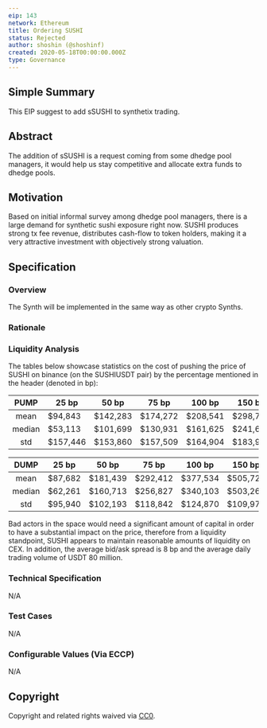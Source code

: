 ```yaml
---
eip: 143
network: Ethereum
title: Ordering SUSHI
status: Rejected
author: shoshin (@shoshinf)
created: 2020-05-18T00:00:00.000Z
type: Governance
---
```


## Simple Summary
<!--"If you can't explain it simply, you don't understand it well enough." Simply describe the outcome the proposed changes intends to achieve. This should be non-technical and accessible to a casual community member.-->

This EIP suggest to add sSUSHI to synthetix trading.


## Abstract
<!--A short (~200 word) description of the proposed change, the abstract should clearly describe the proposed change. This is what *will* be done if the EIP is implemented, not *why* it should be done or *how* it will be done. If the EIP proposes deploying a new contract, write, "we propose to deploy a new contract that will do x".-->

The addition of sSUSHI is a request coming from some dhedge pool managers, it would help us stay competitive and allocate extra funds to dhedge pools.

## Motivation
<!--This is the problem statement. This is the *why* of the EIP. It should clearly explain *why* the current state of the protocol is inadequate.  It is critical that you explain *why* the change is needed, if the EIP proposes changing how something is calculated, you must address *why* the current calculation is innaccurate or wrong. This is not the place to describe how the EIP will address the issue!-->

Based on initial informal survey among dhedge pool managers, there is a large demand for synthetic sushi exposure right now. SUSHI produces strong tx fee revenue, distributes cash-flow to token holders, making it a very attractive investment with objectively strong valuation. 


## Specification
<!--The specification should describe the syntax and semantics of any new feature, there are five sections
1. Overview
2. Rationale
3. Technical Specification
4. Test Cases
5. Configurable Values
-->

### Overview
<!--This is a high level overview of *how* the EIP will solve the problem. The overview should clearly describe how the new feature will be implemented.-->

The Synth will be implemented in the same way as other crypto Synths.

### Rationale
<!--This is where you explain the reasoning behind how you propose to solve the problem. Why did you propose to implement the change in this way, what were the considerations and trade-offs. The rationale fleshes out what motivated the design and why particular design decisions were made. It should describe alternate designs that were considered and related work. The rationale may also provide evidence of consensus within the community, and should discuss important objections or concerns raised during discussion.-->

### Liquidity Analysis

The tables below showcase statistics on the cost of pushing the price of SUSHI on binance (on the SUSHIUSDT pair) by the percentage mentioned in the header (denoted in bp):

|  PUMP  | 25 bp    | 50 bp    | 75 bp    | 100 bp   | 150 bp   | 200 bp   | 400 bp   | 600 bp   | 800 bp   | 1000 bp    |
|:------:|----------|----------|----------|----------|----------|----------|----------|----------|----------|------------|
|  mean  | $94,843  | $142,283 | $174,272 | $208,541 | $298,783 | $354,616 | $490,932 | $666,195 | $909,380 | $1,165,911 |
| median | $53,113  | $101,699 | $130,931 | $161,625 | $241,659 | $302,828 | $432,423 | $634,710 | $876,232 | $1,167,407 |
|   std  | $157,446 | $153,860 | $157,509 | $164,904 | $183,956 | $187,374 | $190,453 | $220,173 | $204,618 | $246,736   |


|  DUMP  |  25 bp  |   50 bp  |   75 bp  |  100 bp  |  150 bp  |  200 bp  |  400 bp  |   600 bp   |   800 bp   |   1000 bp  |
|:------:|:-------:|:--------:|:--------:|:--------:|:--------:|:--------:|:--------:|:----------:|:----------:|:----------:|
|  mean  | $87,682 | $181,439 | $292,412 | $377,534 | $505,723 | $592,309 | $760,832 | $1,063,896 | $1,276,375 | $1,502,712 |
| median | $62,261 | $160,713 | $256,827 | $340,103 | $503,269 | $581,310 | $832,143 | $1,033,931 | $1,202,532 | $1,407,977 |
|   std  | $95,940 | $102,193 | $118,842 | $124,870 | $109,975 | $128,473 | $158,220 |  $205,092  |  $302,908  |  $335,078  |

 Bad actors in the space would need a significant amount of capital in order to have a substantial impact on the price, therefore from a liquidity standpoint, SUSHI appears to maintain reasonable amounts of liquidity on CEX. In addition, the average bid/ask spread is 8 bp and the average daily trading volume of USDT 80 million. 


### Technical Specification
<!--The technical specification should outline the public API of the changes proposed. That is, changes to any of the interfaces Elysian currently exposes or the creations of new ones.-->
N/A

### Test Cases
<!--Test cases for an implementation are mandatory for EIPs but can be included with the implementation..-->
N/A

### Configurable Values (Via ECCP)
<!--Please list all values configurable via ECCP under this implementation.-->
N/A

## Copyright
Copyright and related rights waived via [CC0](https://creativecommons.org/publicdomain/zero/1.0/).


